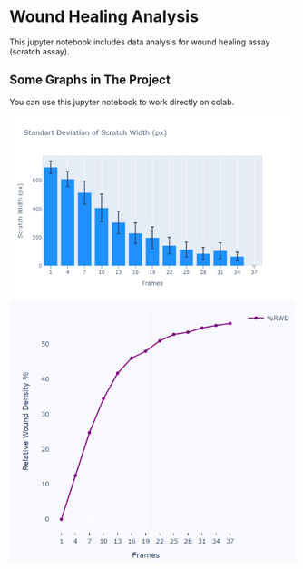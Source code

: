 # Wound Healing Analysis

This jupyter notebook includes data analysis for wound healing assay (scratch assay).

## Some Graphs in The Project

You can use this jupyter notebook to work directly on colab.

<img src="/images/width.png" alt="Scratch Width"/>

<img src="/images/rwd.png" alt="RWD"/>
